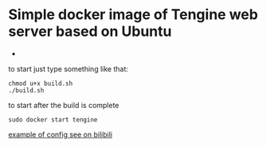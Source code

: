# Simple docker image of Tengine web server based on Ubuntu #
*

to start just type something like that:
```
chmod u+x build.sh
./build.sh
```
to start after the build is complete
```
sudo docker start tengine
```

[example of config see on bilibili](https://www.bilibili.com/read/readlist/rl515506)

